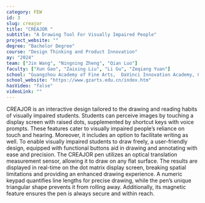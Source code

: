 ```yaml
---
category: FEW
id: 3
slug: creajor
title: "CREAJOR "
subtitle: "A Drawing Tool For Visually Impaired People"
project_website: ""
degree: "Bachelor Degree"
course: "Design Thinking and Product Innovation"
ay: "2024"
team: ["Jin Wang", "Ningning Zheng", "Qian Luo"]
faculty: ["Xun Gao", "Zaixing Liu", "Li Gu", "Zeqiang Yuan"]
school: "Guangzhou Academy of Fine Arts,  DaVinci Innovation Academy, Guangzhou, China"
school_website: "https://www.gzarts.edu.cn/index.htm"
hasVideo: "false"
videoLink: ""
---
```


CREAJOR is an interactive design tailored to the drawing and reading habits of visually impaired students. Students can perceive images by touching a display screen with raised dots, supplemented by shortcut keys with voice prompts. These features cater to visually impaired people’s reliance on touch and hearing. Moreover, it includes an option to facilitate writing as well. To enable visually impaired students to draw freely, a user-friendly design, equipped with functional buttons aid in drawing and annotating with ease and precision. The CREAJOR pen utilizes an optical translation measurement sensor, allowing it to draw on any flat surface. The results are displayed in real-time on the dot matrix display screen, breaking spatial limitations and providing an enhanced drawing experience. A numeric keypad quantifies line lengths for precise drawing, while the pen’s unique triangular shape prevents it from rolling away. Additionally, its magnetic feature ensures the pen is always secure and within reach.
